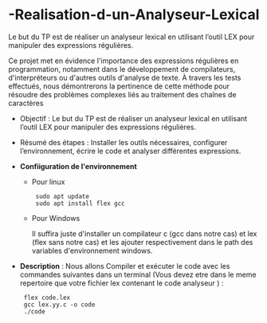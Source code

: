 # -Realisation-d-un-Analyseur-Lexical
Le but du TP est de réaliser un analyseur lexical en utilisant l’outil LEX pour  manipuler des expressions régulières.

Ce projet met en évidence l'importance des expressions régulières en programmation, notamment dans le développement de compilateurs, d'interpréteurs ou d'autres outils d'analyse de texte. À travers les tests effectués, nous démontrerons la pertinence de cette méthode pour résoudre des problèmes complexes liés au traitement des chaînes de caractères


- Objectif : Le but du TP  est de réaliser un analyseur lexical en utilisant l’outil LEX pour manipuler des expressions régulières.
- Résumé des étapes : Installer les outils nécessaires, configurer l’environnement, écrire le code et analyser différentes expressions.


- **Confiiguration de l'environnement**
     - Pour linux
  
       ```
        sudo apt update
        sudo apt install flex gcc
        ```
     - Pour Windows
 
        Il suffira juste d'installer un compilateur c (gcc dans notre cas) et lex (flex sans notre cas) et les ajouter respectivement dans le path des variables d'environnement windows.
      

 - **Description** : Nous allons Compiler et exécuter le code avec les commandes suivantes dans un terminal (Vous devez etre dans le meme repertoire que votre fichier lex contenant le code analyseur )  :
        
        
        flex code.lex
        gcc lex.yy.c -o code
        ./code
        
